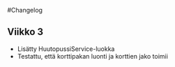 #Changelog

## Viikko 3

- Lisätty HuutopussiService-luokka
- Testattu, että korttipakan luonti ja korttien jako toimii
